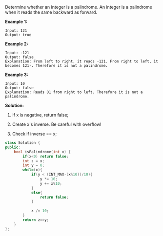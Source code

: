 Determine whether an integer is a palindrome. An integer is a palindrome when it reads the same backward as forward.

**Example 1:**

```
Input: 121
Output: true
```

**Example 2:**

```
Input: -121
Output: false
Explanation: From left to right, it reads -121. From right to left, it becomes 121-. Therefore it is not a palindrome.
```

**Example 3:**

```
Input: 10
Output: false
Explanation: Reads 01 from right to left. Therefore it is not a palindrome.
```



**Solution:**

1) If x is negative, return false;

2) Create x's inverse. Be careful with overflow!

3) Check if inverse == x;

```c++
class Solution {
public:
    bool isPalindrome(int x) {
        if(x<0) return false;
        int z = x;
        int y = 0;
        while(x){
            if(y < (INT_MAX-(x%10))/10){
                y *= 10;
                y += x%10;
            }
            else{
                return false;
            }
            
            x /= 10;
        }
        return z==y;
    }
};
```

